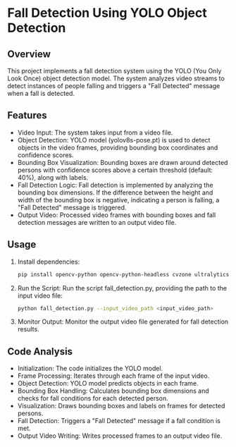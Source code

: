 # Fall Detection Using YOLO Object Detection

## Overview
This project implements a fall detection system using the YOLO (You Only Look Once) object detection model. The system analyzes video streams to detect instances of people falling and triggers a "Fall Detected" message when a fall is detected.

## Features
- Video Input: The system takes input from a video file.
- Object Detection: YOLO model (yolov8s-pose.pt) is used to detect objects in the video frames, providing bounding box coordinates and confidence scores.
- Bounding Box Visualization: Bounding boxes are drawn around detected persons with confidence scores above a certain threshold (default: 40%), along with labels.
- Fall Detection Logic: Fall detection is implemented by analyzing the bounding box dimensions. If the difference between the height and width of the bounding box is negative, indicating a person is falling, a "Fall Detected" message is triggered.
- Output Video: Processed video frames with bounding boxes and fall detection messages are written to an output video file.

## Usage
1. Install dependencies:
   ```bash
   pip install opencv-python opencv-python-headless cvzone ultralytics
2. Run the Script: Run the script fall_detection.py, providing the path to the input video file:
   ```bash
   python fall_detection.py --input_video_path <input_video_path>
3. Monitor Output: Monitor the output video file generated for fall detection results.

## Code Analysis
- Initialization: The code initializes the YOLO model.
- Frame Processing: Iterates through each frame of the input video.
- Object Detection: YOLO model predicts objects in each frame.
- Bounding Box Handling: Calculates bounding box dimensions and checks for fall conditions for each detected person.
- Visualization: Draws bounding boxes and labels on frames for detected persons.
- Fall Detection: Triggers a "Fall Detected" message if a fall condition is met.
- Output Video Writing: Writes processed frames to an output video file.
